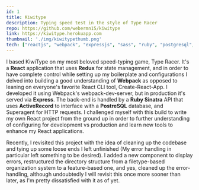 ```yaml
---
id: 1
title: Kiwitype
description: Typing speed test in the style of Type Racer
repo: https://github.com/webermn15/kiwitype
link: https://kiwitype.herokuapp.com
thumbnail: './img/kiwitypethumb.png'
tech: ["reactjs", "webpack", "expressjs", "sass", "ruby", "postgresql", "redux"]
---
```


I based KiwiType on my most beloved speed-typing game, Type Racer. It's a **React** application that uses **Redux** for state management, and in order to have complete control while setting up my boilerplate and configurations I delved into building a good understanding of **Webpack** as opposed to leaning on everyone's favorite React CLI tool, Create-React-App. I developed it using Webpack's webpack-dev-server, but in production it's served via **Express**. The back-end is handled by a **Ruby Sinatra** API that uses **ActiveRecord** to interface with a **PostreSQL** database, and Superagent for HTTP requests. I challenged myself with this build to write my own React project from the ground up in order to further understanding of configuring for development vs production and learn new tools to enhance my React applications.

Recently, I revisited this project with the idea of cleaning up the codebase and tying up some loose ends I left unfinished (My error handling in particular left something to be desired). I added a new component to display errors, restructured the directory structure from a filetype-based organization system to a feature-based one, and yes, cleaned up the error-handling, although undoubtedly I will revisit this once more sooner than later, as I'm pretty dissatisfied with it as of yet.